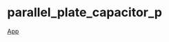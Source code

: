 # parallel_plate_capacitor_p

<a href="https://myothantkyaw.github.io/parallel_plate_capacitor_p/">App</a>
